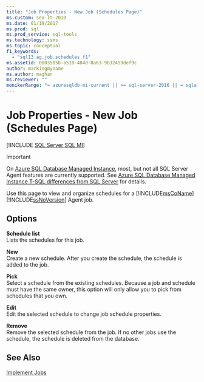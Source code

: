 ```yaml
---
title: "Job Properties - New Job (Schedules Page)"
ms.custom: seo-lt-2019
ms.date: 01/19/2017
ms.prod: sql
ms.prod_service: sql-tools
ms.technology: ssms
ms.topic: conceptual
f1_keywords: 
  - "sql13.ag.job.schedules.f1"
ms.assetid: 0b03585b-a510-484d-8a63-9b32459def9c
author: markingmyname
ms.author: maghan
ms.reviewer: ""
monikerRange: "= azuresqldb-mi-current || >= sql-server-2016 || = sqlallproducts-allversions"
---
```

# Job Properties - New Job (Schedules Page)
[!INCLUDE [SQL Server SQL MI](../../includes/applies-to-version/sql-asdbmi.md)]

> [!IMPORTANT]  
> On [Azure SQL Database Managed Instance](https://docs.microsoft.com/azure/sql-database/sql-database-managed-instance), most, but not all SQL Server Agent features are currently supported. See [Azure SQL Database Managed Instance T-SQL differences from SQL Server](https://docs.microsoft.com/azure/sql-database/sql-database-managed-instance-transact-sql-information#sql-server-agent) for details.

Use this page to view and organize schedules for a [!INCLUDE[msCoName](../../includes/msconame_md.md)] [!INCLUDE[ssNoVersion](../../includes/ssnoversion-md.md)] Agent job.  
  
## Options  
**Schedule list**  
Lists the schedules for this job.  
  
**New**  
Create a new schedule. After you create the schedule, the schedule is added to the job.  
  
**Pick**  
Select a schedule from the existing schedules. Because a job and schedule must have the same owner, this option will only allow you to pick from schedules that you own.  
  
**Edit**  
Edit the selected schedule to change job schedule properties.  
  
**Remove**  
Remove the selected schedule from the job. If no other jobs use the schedule, the schedule is deleted from the database.  
  
## See Also  
[Implement Jobs](../../ssms/agent/implement-jobs.md)  
  
